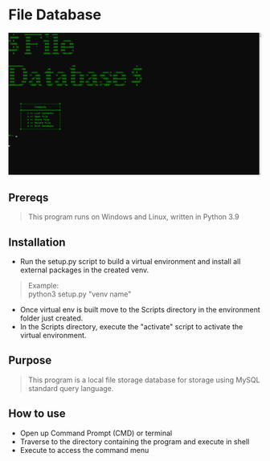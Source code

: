 # File Database #
![alt text](https://github.com/ngimb64/File-Database/blob/main/FileDatabase.png?raw=true)

## Prereqs
> This program runs on Windows and Linux, written in Python 3.9

## Installation
- Run the setup.py script to build a virtual environment and install all external packages in the created venv.

> Example:<br>
> python3 setup.py "venv name"

- Once virtual env is built move to the Scripts directory in the environment folder just created.
- In the Scripts directory, execute the "activate" script to activate the virtual environment.

## Purpose
> This program is a local file storage database for storage using MySQL standard query language.

## How to use
- Open up Command Prompt (CMD) or terminal
- Traverse to the directory containing the program and execute in shell
- Execute to access the command menu